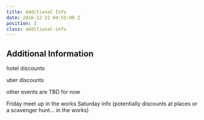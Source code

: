 ```yaml
---
title: Additional Info
date: 2016-12-22 04:55:00 Z
position: 3
class: additional-info
---
```


## Additional Information

hotel discounts

uber discounts

other events are TBD for now

Friday meet up in the works
Saturday info (potentially discounts at places or a scavenger hunt... in the works)